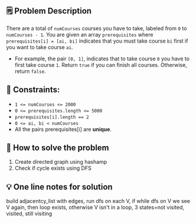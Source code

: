 ## 🗒️ Problem Description
There are a total of `numCourses` courses you have to take, labeled from `0` to `numCourses - 1`. You are given an array `prerequisites` where `prerequisites[i] = [ai, bi]` indicates that you must take course `bi` first if you want to take course `ai`.

- For example, the pair `[0, 1]`, indicates that to take course `0` you have to first take course `1`.
Return `true` if you can finish all courses. Otherwise, return `false`.

## 📌 Constraints:

- `1 <= numCourses <= 2000`
- `0 <= prerequisites.length <= 5000`
- `prerequisites[i].length == 2`
- `0 <= ai, bi < numCourses`
- All the pairs prerequisites[i] are **unique**.

## 🤔 How to solve the problem
1. Create directed graph using hashamp
2. Check if cycle exists using DFS

## 💡 One line notes for solution
build adjacentcy_list with edges, run dfs on each V, if while dfs on V we see V again, then loop exists, otherwise V isn't in a loop, 3 states=not visited, visited, still visiting